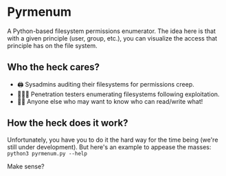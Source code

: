 # Pyrmenum

A Python-based filesystem permissions enumerator. The idea here is that with a given principle (user, group, etc.), you can visualize the access that principle has on the file system.

## Who the heck cares?
- 🖨️ Sysadmins auditing their filesystems for permissions creep.
- 👨🏽‍💻 Penetration testers enumerating filesystems following exploitation.
- 🕺🏼 Anyone else who may want to know who can read/write what!

## How the heck does it work?
Unfortunately, you have you to do it the hard way for the time being (we're still under development). But here's an example to appease the masses: ```python3 pyrmenum.py --help```

Make sense?